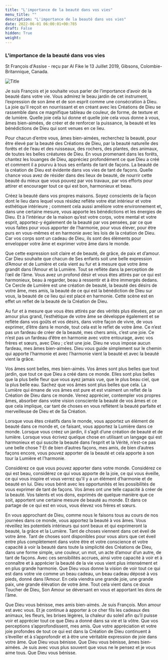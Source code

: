 ```yaml
---
title: "L'importance de la beauté dans vos vies"
menu_title: ""
description: "L'importance de la beauté dans vos vies"
date: 2022-06-01 06:00:01+00:785
draft: False
hidden: True
weight:
---
```

### L'importance de la beauté dans vos vies

St François d'Assise - reçu par Al Fike le 13 Juillet 2019, Gibsons, Colombie-Britannique, Canada.

![Title](/fr-contemporary-messages/fr-contemporary-messages-by-date-order/fr-contemporary-messages-2019/fr-paysage-du-canada.jpg)

Je suis François et je souhaite vous parler de l’importance d’avoir de la beauté dans votre vie. Vous admirez le beau jardin de cet instrument, l’expression de son âme et de son esprit comme une consécration à Dieu. La joie qu’il reçoit en nourrissant et en créant avec les Créations de Dieu se rassemble dans ce magnifique tableau de couleur, de forme, de texture et de lumière. Quelle joie cela lui donne et quelle joie cela vous donne à vous, âmes bien-aimées, de créer et de renforcer la puissance, la beauté et les bénédictions de Dieu qui sont venues en ce lieu.

Pour chacun d’entre vous, âmes bien-aimées, recherchez la beauté, pour être élevé par la beauté des Créations de Dieu, par la beauté naturelle des forêts et de l’eau et des ruisseaux, des rochers, des plantes, des animaux, de toutes les belles créatures de Dieu. En vous promenant dans les forêts, chantez les louanges de Dieu, appréciez profondément ce que Dieu a créé et comment il a pourvu à tous ses enfants de tant de façons. La beauté de la création de Dieu est évidente dans vos vies de tant de façons. Quelle chance vous avez de résider dans des lieux de beauté, de nourrir cette beauté du mieux que vous pouvez par vos travaux, par vos efforts pour attirer et encourager tout ce qui est bon, harmonieux et beau.

Créez la beauté dans vos propres maisons. Soyez conscients de la façon dont le lieu dans lequel vous résidez reflète votre état intérieur et votre esthétique intérieure ; comment cela aussi améliore votre environnement et, dans une certaine mesure, vous apporte les bénédictions et les énergies de Dieu. Et à l’intérieur de la maison qu’est votre corps, votre mental et votre esprit, apportez-y également de la beauté par vos pensées, par ce que vous faites pour vous apporter de l’harmonie, pour vous élever, pour être purs en vous-mêmes et en harmonie avec les lois de la création de Dieu. Car vos corps sont un cadeau de Dieu, ils sont des éléments pour envelopper votre âme et exprimer votre âme dans le monde.

Que cette expression soit claire et de beauté, de grâce, de paix et d’amour. Car Dieu souhaite que chacun de Ses enfants soit une belle expression d’Amour et de Lumière et cela vient au fur et à mesure que votre âme grandit dans l’Amour et la Lumière. Tout se reflète dans la perception de l’œil de l’âme. Vous avez un profond désir et vous êtes attirés par ce qui est harmonieux, beau à regarder, beau à ressentir et à être immergés dedans. Ce Cercle de Lumière est une création de beauté, la beauté des désirs de votre âme, mes amis, la beauté de ce qui est la bénédiction de Dieu sur vous, la beauté de ce lieu qui est placé en harmonie. Cette scène est en effet un reflet de la beauté de la Création de Dieu.

Au fur et à mesure que vous êtes attirés par des vérités plus élevées, par un amour plus grand, l’esthétique de votre âme se développe également et se reflète dans vos goûts et vos désirs, dans votre façon de vivre, de vous exprimer, d’être dans le monde, tout cela est le reflet de votre âme. Ce n’est pas un fardeau de créer de la beauté, mes chers amis, c’est une joie. Ce n’est pas un fardeau d’être en harmonie avec votre entourage, avec vos frères et sœurs, avec Dieu ; c’est une joie. Dieu ne vous impose aucun fardeau, mes âmes bien-aimées. Dieu vous guide simplement sur le chemin qui apporte l’harmonie et avec l’harmonie vient la beauté et avec la beauté vient la grâce.

Vos âmes sont belles, mes bien-aimés. Vos âmes sont plus belles que tout jardin, que tout ce que Dieu a créé dans ce monde. Elles sont plus belles que la plus belle fleur que vous ayez jamais vue, que le plus beau ciel, que la plus belle eau. Sachez que vos âmes sont plus belles que cela. La Lumière qui émane de vos âmes est pure et est vraiment un reflet de la Création de Dieu dans ce monde. Venez apprécier, contempler vos propres âmes, absorber dans votre vision consciente la beauté de vos âmes et ce que cela implique, car tant de choses en vous reflètent la beauté parfaite et merveilleuse de Dieu et de Sa Création.

Lorsque vous êtes créatifs dans le monde, vous apportez un élément de beauté dans ce monde et, ce faisant, vous apportez la Lumière dans ce monde. Lorsque vous créez un jardin, il s’agit d’une création de beauté et de lumière. Lorsque vous écrivez quelque chose en utilisant un langage qui est harmonieux et qui suscite la beauté dans l’esprit et la Vérité, n’est-ce pas une belle chose ? Et de bien d’autres façons, mes amis, de bien d’autres façons encore, vous pouvez apporter de la beauté et cela apporte à son tour la Lumière et l’harmonie.

Considérez ce que vous pouvez apporter dans votre monde. Considérez ce qui est beau, considérez ce qui vous apporte de la joie, ce qui vous éveille, ce qui vous inspire et vous verrez qu’il y a un élément d’harmonie et de beauté en lui. Dieu vous bénit avec les opportunités et les possibilités de vous exprimer de tant de façons. Vos âmes ont une telle capacité à créer de la beauté. Vos talents et vos dons, exprimés de quelque manière que ce soit, apportent une certaine mesure de beauté au monde. Et dans ce partage de ce qui est en vous, vous élevez vos frères et sœurs.

En vous approchant de Dieu, comme nous le faisons tous au cours de nos journées dans ce monde, vous apportez la beauté à vos âmes. Vous réveillez les potentiels intérieurs qui sont beaux et qui exprimeront la beauté, la grâce et la Lumière. Tant de choses viennent dans cet éveil de votre âme. Tant de choses sont disponibles pour vous alors que cet éveil entre plus complètement dans votre être et votre conscience et votre capacité à voir la beauté dans toute la simplicité des Créations de Dieu, dans une forme simple, une couleur, un mot, un acte d’amour d’un autre, de tant de façons. Avec ces sensibilités accrues, ainsi votre capacité à voir et à connaître et à apprécier la beauté de la vie vous vient plus intensément et en plus grande harmonie. Que Dieu vous donne la vision de voir tout ce qui est dans votre vie comme un beau cadeau, un beau cadeau déposé à vos pieds, donné dans l’Amour. En cela viendra une grande joie, une grande paix, une grande élévation de votre âme. Tout cela vient dans ce doux Toucher de Dieu, Son Amour se déversant en vous et apportant les dons de l’âme.

Que Dieu vous bénisse, mes amis bien-aimés. Je suis François. Mon amour est avec vous. Et je continue à apporter à ce cher fils les cadeaux des animaux, les fleurs, les brises légères, la chaleur du soleil afin qu’il puisse voir et apprécier tout ce que Dieu a donné dans sa vie et la vôtre. Que vos perceptions s’approfondissent, mes amis. Que votre appréciation et votre joie profondes de tout ce qui est dans la Création de Dieu continuent à s’éveiller et à s’approfondir et à être une véritable expression de joie dans votre âme. Que Dieu vous bénisse. Que Dieu vous bénisse, âmes bien-aimées. Je suis avec vous plus souvent que vous ne le pensez et je vous aime tous. Que Dieu vous bénisse.
